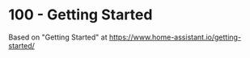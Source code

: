 # 100 - Getting Started

Based on "Getting Started" at https://www.home-assistant.io/getting-started/

